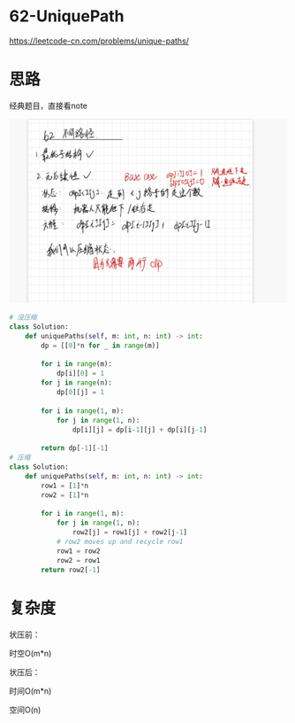 # 62-UniquePath

https://leetcode-cn.com/problems/unique-paths/

# 思路

经典题目，直接看note

![image-20211106154124280](https://raw.githubusercontent.com/q815101630/pic_storage/main/img/image-20211106154124280.png)



```python
# 没压缩
class Solution:
    def uniquePaths(self, m: int, n: int) -> int:
        dp = [[0]*n for _ in range(m)]

        for i in range(m):
            dp[i][0] = 1
        for j in range(n):
            dp[0][j] = 1
        
        for i in range(1, m):
            for j in range(1, n):
                dp[i][j] = dp[i-1][j] + dp[i][j-1]
        
        return dp[-1][-1]
# 压缩
class Solution:
    def uniquePaths(self, m: int, n: int) -> int:
        row1 = [1]*n
        row2 = [1]*n

        for i in range(1, m):
            for j in range(1, n):
                row2[j] = row1[j] + row2[j-1]
            # row2 moves up and recycle row1
            row1 = row2
            row2 = row1
        return row2[-1]
```



# 复杂度

状压前：

时空O(m*n)

状压后：

时间O(m*n)

空间O(n)